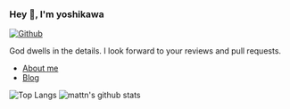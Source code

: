 ### Hey 👋, I'm yoshikawa

[![Github](https://img.shields.io/github/followers/yoshikawa?label=Follow&style=social)](https://github.com/yoshikawa)

God dwells in the details. I look forward to your reviews and pull requests.

* [About me](https://yoshikawa.dev/about)
* [Blog](https://yoshikawa.dev)

![Top Langs](https://github-readme-stats.vercel.app/api/top-langs/?username=yoshikawa&hide=html)
![mattn's github stats](https://github-readme-stats.vercel.app/api?username=yoshikawa&show_icons=true&count_private=true&line_height=40)
